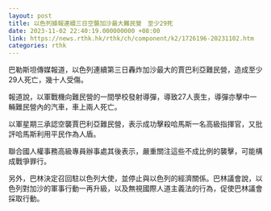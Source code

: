 ```yaml
---
layout: post
title: 以色列據報連續三日空襲加沙最大難民營　至少29死
date: 2023-11-02 22:40:19.000000000 +08:00
link: https://news.rthk.hk/rthk/ch/component/k2/1726196-20231102.htm
categories: rthk
---
```


巴勒斯坦傳媒報道，以色列連續第三日轟炸加沙最大的賈巴利亞難民營，造成至少29人死亡，幾十人受傷。

報道說，以軍戰機向難民營的一間學校發射導彈，導致27人喪生，導彈亦擊中一輛難民營內的汽車，車上兩人死亡。

以軍星期三承認空襲賈巴利亞難民營，表示成功擊殺哈馬斯一名高級指揮官，又批評哈馬斯利用平民作為人盾。

聯合國人權事務高級專員辦事處其後表示，嚴重關注這些不成比例的襲擊，可能構成戰爭罪行。

另外，巴林決定召回駐以色列大使，並停止與以色列的經濟關係。巴林議會說，以色列對加沙的軍事行動一再升級，以及無視國際人道主義法的行為，促使巴林議會採取行動。
